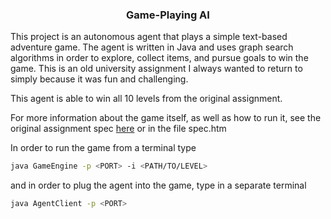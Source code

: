 <h3 align="center">Game-Playing AI</h3>

This project is an autonomous agent that plays a simple text-based adventure game. The agent is written in Java and uses graph search
algorithms in order to explore, collect items, and pursue goals to win the game. This is an old university assignment I always wanted to return to simply because it was fun and challenging. 

This agent is able to win all 10 levels from the original assignment.

For more information about the game itself, as well as how to run it, see the original assignment spec [here](http://www.cse.unsw.edu.au/~cs3411/17s1/hw3raft/) or in the file spec.htm

In order to run the game from a terminal type 

```bash
java GameEngine -p <PORT> -i <PATH/TO/LEVEL>
```

and in order to plug the agent into the game, type in a separate terminal

```bash
java AgentClient -p <PORT>
```

